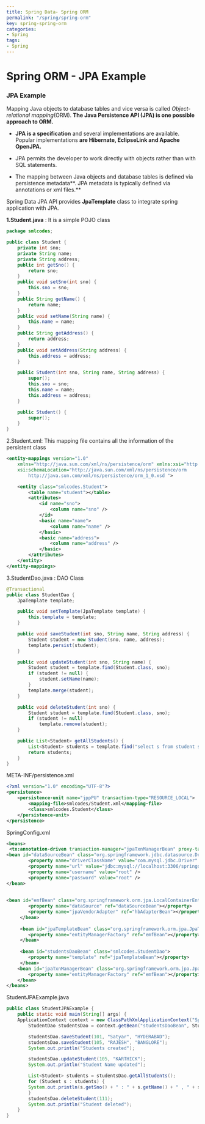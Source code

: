 ```yaml
---
title: Spring Data- Spring ORM
permalink: "/spring/spring-orm"
key: spring-spring-orm
categories:
- Spring
tags:
- Spring
---
```


Spring ORM - JPA Example
=============

### JPA Example

Mapping Java objects to database tables and vice versa is
called *Object-relational mapping*(ORM). **The Java Persistence API (JPA) is one
possible approach to ORM.**

-   **JPA is a specification** and several implementations are available.
    Popular implementations **are Hibernate, EclipseLink and Apache OpenJPA.**

-   JPA permits the developer to work directly with objects rather than with SQL
    statements.

-   The mapping between Java objects and database tables is defined via
    persistence metadata**. JPA metadata is typically defined via annotations or
    xml files.**

Spring Data JPA API provides **JpaTemplate** class to integrate spring
application with JPA.



**1.Student.java** : It is a simple POJO class
```java
package smlcodes;

public class Student {
	private int sno;
	private String name;
	private String address;
	public int getSno() {
		return sno;
	}
	public void setSno(int sno) {
		this.sno = sno;
	}
	public String getName() {
		return name;
	}
	public void setName(String name) {
		this.name = name;
	}
	public String getAddress() {
		return address;
	}
	public void setAddress(String address) {
		this.address = address;
	}

	public Student(int sno, String name, String address) {
		super();
		this.sno = sno;
		this.name = name;
		this.address = address;
	}

	public Student() {
		super();
	}
}
```


2.Student.xml: This mapping file contains all the information of the persistent class
```xml
<entity-mappings version="1.0"
	xmlns="http://java.sun.com/xml/ns/persistence/orm" xmlns:xsi="http://www.w3.org/2001/XMLSchema-instance"
	xsi:schemaLocation="http://java.sun.com/xml/ns/persistence/orm 
		http://java.sun.com/xml/ns/persistence/orm_1_0.xsd ">

	<entity class="smlcodes.Student">
		<table name="student"></table>
		<attributes>
			<id name="sno">
				<column name="sno" />
			</id>
			<basic name="name">
				<column name="name" />
			</basic>
			<basic name="address">
				<column name="address" />
			</basic>
		</attributes>
	</entity>
</entity-mappings>
```



3.StudentDao.java :  DAO Class
```java
@Transactional
public class StudentDao {
	JpaTemplate template;

	public void setTemplate(JpaTemplate template) {
		this.template = template;
	}

	public void saveStudent(int sno, String name, String address) {
		Student student = new Student(sno, name, address);
		template.persist(student);
	}

	public void updateStudent(int sno, String name) {
		Student student = template.find(Student.class, sno);
		if (student != null) {
			student.setName(name);
		}
		template.merge(student);
	}

	public void deleteStudent(int sno) {
		Student student = template.find(Student.class, sno);
		if (student != null)
			template.remove(student);
	}

	public List<Student> getAllStudents() {
		List<Student> students = template.find("select s from student s");
		return students;
	}
}
```

META-INF/persistence.xml
```xml
<?xml version="1.0" encoding="UTF-8"?>
<persistence>
	<persistence-unit name="jppPU" transaction-type="RESOURCE_LOCAL">
		<mapping-file>smlcodes/Student.xml</mapping-file>
		<class>smlcodes.Student</class>
	</persistence-unit>
</persistence>
```


SpringConfig.xml
```xml
<beans>	
 <tx:annotation-driven transaction-manager="jpaTxnManagerBean" proxy-target-class="true"/>	
<bean id="dataSourceBean" class="org.springframework.jdbc.datasource.DriverManagerDataSource">
		<property name="driverClassName" value="com.mysql.jdbc.Driver" />
		<property name="url" value="jdbc:mysql://localhost:3306/springdb" />
		<property name="username" value="root" />
		<property name="password" value="root" />
</bean>
 
	
<bean id="emfBean" class="org.springframework.orm.jpa.LocalContainerEntityManagerFactoryBean">
	 	<property name="dataSource" ref="dataSourceBean"></property>
	 	<property name="jpaVendorAdapter" ref="hbAdapterBean"></property>
	 </bean>
	 
	 <bean id="jpaTemplateBean" class="org.springframework.orm.jpa.JpaTemplate">
 	 	<property name="entityManagerFactory" ref="emfBean"></property>
 	 </bean>
 	 
 	 <bean id="studentsDaoBean" class="smlcodes.StudentDao">
 	 	<property name="template" ref="jpaTemplateBean"></property>
 	 </bean>
 	<bean id="jpaTxnManagerBean" class="org.springframework.orm.jpa.JpaTransactionManager">
		<property name="entityManagerFactory" ref="emfBean"></property>
	</bean> 	 	
</beans>
```



StudentJPAExample.java
```java
public class StudentJPAExample {
	public static void main(String[] args) {
	ApplicationContext context = new ClassPathXmlApplicationContext("SpringConfig.xml");
		StudentDao studentsDao = context.getBean("studentsDaoBean", StudentDao.class);

		studentsDao.saveStudent(101, "Satyar", "HYDERABAD");
		studentsDao.saveStudent(105, "RAJESH", "BANGLORE");
		System.out.println("Students created");

		studentsDao.updateStudent(105, "KARTHICK");
		System.out.println("Student Name updated");

		List<Student> students = studentsDao.getAllStudents();
		for (Student s : students) {
		System.out.println(s.getSno() + " : " + s.getName() + " , " + s.getAddress());
		}
		studentsDao.deleteStudent(111);
		System.out.println("Student deleted");
	}
}
```
